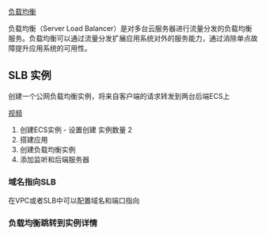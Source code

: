 [负载均衡](https://help.aliyun.com/product/27537.html?spm=5176.7921785.762137.1.307441002po5Oj)

负载均衡（Server Load Balancer）是对多台云服务器进行流量分发的负载均衡服务。负载均衡可以通过流量分发扩展应用系统对外的服务能力，通过消除单点故障提升应用系统的可用性。

## SLB 实例
创建一个公网负载均衡实例，将来自客户端的请求转发到两台后端ECS上

[视频](https://help.aliyun.com/document_detail/93511.html?spm=a2c4g.11186623.2.13.1c3524f1qB1kbX#concept-lqd-mc2-lfb)

1.  创建ECS实例 - 设置创建 实例数量 2
2.  搭建应用
3.  创建负载均衡实例
4.  添加监听和后端服务器

### 域名指向SLB
在VPC或者SLB中可以配置域名和端口指向

### 负载均衡跳转到实例详情
